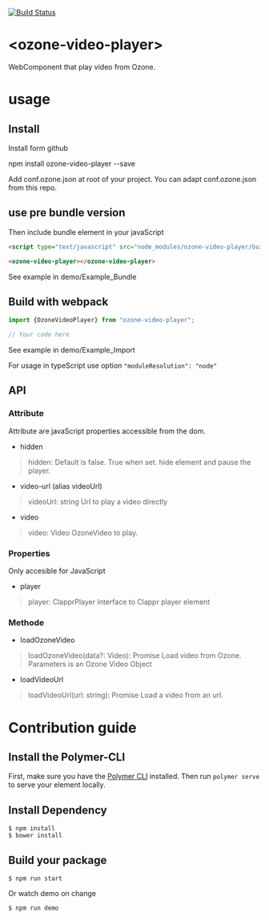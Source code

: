 [![Build Status](https://travis-ci.org/taktik/ozone-video-player.svg?branch=master)](https://travis-ci.org/taktik/ozone-video-player)

# \<ozone-video-player\>

WebComponent that play video from Ozone.

# usage

## Install

Install form github

npm install  ozone-video-player --save

Add conf.ozone.json at root of your project. You can adapt conf.ozone.json from this repo.

## use pre bundle version

Then include bundle element in your javaScript

```html
<script type="text/javascript" src="node_modules/ozone-video-player/build/index.js"></script>

<ozone-video-player></ozone-video-player>
```


See example in demo/Example_Bundle

## Build with webpack

```javaScript
import {OzoneVideoPlayer} from "ozone-video-player";

// Your code here

```

See example in demo/Example_Import

For usage in typeScript use option `"moduleResolution": "node"`

## API

### Attribute
Attribute are javaScript properties accessible from the dom.

* hidden

> hidden: Default is false. True when set.
> hide element and pause the player.

* video-url (alias videoUrl)

> videoUrl: string
> Url to play a video directly

* video

> video: Video
> OzoneVideo to play.

### Properties

Only accesible for JavaScript

* player

> player: ClapprPlayer
> Interface to Clappr player element


### Methode

* loadOzoneVideo

> loadOzoneVideo(data?: Video): Promise<void>
> Load video from Ozone.
> Parameters is an Ozone Video Object

* loadVideoUrl
> loadVideoUrl(url: string): Promise<void>
> Load a video from an url.


# Contribution guide

## Install the Polymer-CLI

First, make sure you have the [Polymer CLI](https://www.npmjs.com/package/polymer-cli) installed. Then run `polymer serve` to serve your element locally.

## Install Dependency

```
$ npm install
$ bower install
```

## Build your package

```
$ npm run start
```
Or watch demo on change
```
$ npm run demo
```
